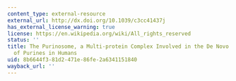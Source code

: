 ```yaml
---
content_type: external-resource
external_url: http://dx.doi.org/10.1039/c3cc41437j
has_external_license_warning: true
license: https://en.wikipedia.org/wiki/All_rights_reserved
status: ''
title: The Purinosome, a Multi-protein Complex Involved in the De Novo Biosynthesis
  of Purines in Humans
uid: 8b6644f3-81d2-471e-86fe-2a6341151840
wayback_url: ''
---
```

